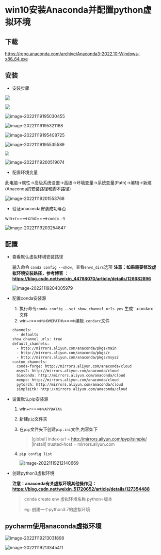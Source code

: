 # win10安装Anaconda并配置python虚拟环境

## 下载

https://repo.anaconda.com/archive/Anaconda3-2022.10-Windows-x86_64.exe

## 安装

- 安装步骤

![](https://s2.loli.net/2022/11/19/RCcGI4nVFyAKZTY.png)

![](https://s2.loli.net/2022/11/19/OekxINCXZwdsgaJ.png)

![image-20221119195030455](https://s2.loli.net/2022/11/19/BG7zKar5NRdtblx.png)

![image-20221119195321188](https://s2.loli.net/2022/11/19/n9kmE5J2DASHZjc.png)

![image-20221119195408725](https://s2.loli.net/2022/11/19/MinfHhtx4O6KNjc.png)

![image-20221119195535589](https://s2.loli.net/2022/11/19/baeYRfd9uCFcxPi.png)

<img src="https://s2.loli.net/2022/11/19/lqdKUmfuE1gHrY3.png" style="zoom:80%;" />

![image-20221119200519074](https://s2.loli.net/2022/11/19/NeOB5xmU7dTJwuI.png)

- 配置环境变量

此电脑->属性->高级系统设置->高级->环境变量->系统变量(Path)->编辑->新建(Anaconda的安装路径和脚本路径)

![image-20221119201553768](https://s2.loli.net/2022/11/19/piDzj5E1A2TNCbB.png)

- 验证anaconda安装成功与否

win+r====>cmd====>`conda -V`

![image-20221119203254847](https://s2.loli.net/2022/11/19/WL1pmFrscOenRoE.png)

## 配置

- 查看默认虚拟环境安装路径

  输入命令 `conda config --show`，查看`envs_dirs`选项
  **注意：如果需要修改虚拟环境安装路径，参考博客 ：https://blog.csdn.net/weixin_44768070/article/details/126682896**

  ![image-20221119204005979](https://s2.loli.net/2022/11/19/4r1TOHUlxuQF9n7.png)

- 配置conda安装源

  1. 执行命令`conda config --set show_channel_urls yes` 生成``.condarc`文件
  2. win+r====>`%HOMEPATH%`====>编辑`.condarc`文件

  ```txt
  channels:
    - defaults
  show_channel_urls: true
  default_channels:
    - http://mirrors.aliyun.com/anaconda/pkgs/main
    - http://mirrors.aliyun.com/anaconda/pkgs/r
    - http://mirrors.aliyun.com/anaconda/pkgs/msys2
  custom_channels:
    conda-forge: http://mirrors.aliyun.com/anaconda/cloud
    msys2: http://mirrors.aliyun.com/anaconda/cloud
    bioconda: http://mirrors.aliyun.com/anaconda/cloud
    menpo: http://mirrors.aliyun.com/anaconda/cloud
    pytorch: http://mirrors.aliyun.com/anaconda/cloud
    simpleitk: http://mirrors.aliyun.com/anaconda/cloud
  ```

- 设置默认pip安装源

  1. win+r====>`%APPDATA%`

  2. 新建`pip`文件夹

  3. 在`pip`文件夹下创建`pip.ini`文件,内容如下

     > [global]
     > index-url = http://mirrors.aliyun.com/pypi/simple/
     > [install]
     > trusted-host = mirrors.aliyun.com

  4. `pip config list`

     ![image-20221119212140669](https://s2.loli.net/2022/11/19/a1vyClr5OSeW6Au.png)

- 创建python3虚拟环境

  **注意：anaconda有关虚拟环境其他操作见：https://blog.csdn.net/weixin_51720652/article/details/127354488**

  > conda create env 虚拟环境名称 python=版本
  >
  > eg: 创建一个python3.7的虚拟环境

## pycharm使用anaconda虚拟环境

![image-20221119213031898](https://s2.loli.net/2022/11/19/kUfPYs7rli12eAj.png)

![image-20221119213345411](https://s2.loli.net/2022/11/19/m1uL9ygWVGBv3ix.png)